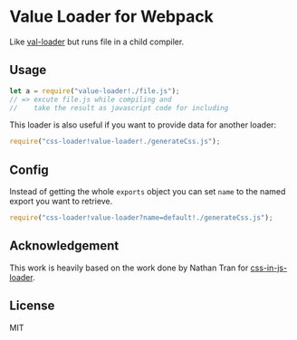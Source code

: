 # Value Loader for Webpack

Like [val-loader](https://github.com/webpack-contrib/val-loader) but runs
file in a child compiler.

## Usage

``` javascript
let a = require("value-loader!./file.js");
// => excute file.js while compiling and
//    take the result as javascript code for including
```

This loader is also useful if you want to provide data for another loader:

``` javascript
require("css-loader!value-loader!./generateCss.js");
```

## Config

Instead of getting the whole `exports` object you can set `name` to the
named export you want to retrieve.

``` javascript
require("css-loader!value-loader?name=default!./generateCss.js");
```

## Acknowledgement

This work is heavily based on the work done by Nathan Tran for
[css-in-js-loader](https://github.com/nthtran/css-in-js-loader).

## License

MIT
